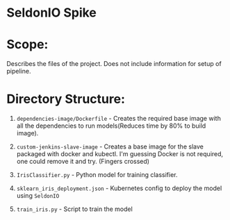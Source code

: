 SeldonIO Spike
===================

Scope: 
========
Describes the files of the project. Does not include information for setup of pipeline.

Directory Structure:
=====================
1. `dependencies-image/Dockerfile` - Creates the required base image with all the dependencies to run models(Reduces time by 80% to build image). 

2. `custom-jenkins-slave-image` - Creates a base image for the slave packaged with docker and kubectl. I'm guessing Docker is not required, one could remove it and try. (Fingers crossed)

3. `IrisClassifier.py` - Python model for training classifier.

4. `sklearn_iris_deployment.json` - Kubernetes config to deploy the model using `SeldonIO`

5. `train_iris.py` - Script to train the model

